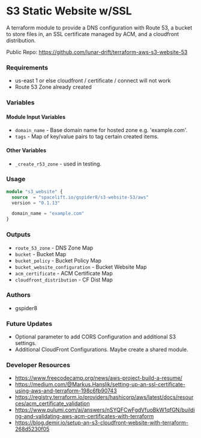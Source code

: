 # S3 Static Website w/SSL
A terraform module to provide a DNS configuration with Route 53, a bucket to store files in,
an SSL certificate managed by ACM, and a cloudfront distribution.

Public Repo: https://github.com/lunar-drift/terraform-aws-s3-website-53

### Requirements
- us-east 1 or else cloudfront / certificate / connect will not work
- Route 53 Zone already created


### Variables
#### Module Input Variables
- `domain_name` - Base domain name for hosted zone e.g. 'example.com'.
- `tags` - Map of key/value pairs to tag certain created items.
#### Other Variables
- `_create_r53_zone` - used in testing.

### Usage
```terraform
module "s3_website" {
  source  = "spacelift.io/gspider8/s3-website-53/aws"
  version = "0.1.13"

  domain_name = "example.com"
}
```
### Outputs
- `route_53_zone` - DNS Zone Map
- `bucket` - Bucket Map
- `bucket_policy` - Bucket Policy Map
- `bucket_website_configuration` - Bucket Website Map
- `acm_certificate` - ACM Certificate Map
- `cloudfront_distribution` - CF Dist Map

### Authors 
- gspider8

### Future Updates
- Optional parameter to add CORS Configuration and additional S3 settings.
- Additional CloudFront Configurations. Maybe create a shared module.

### Developer Resources
- https://www.freecodecamp.org/news/aws-project-build-a-resume/
- https://medium.com/@Markus.Hanslik/setting-up-an-ssl-certificate-using-aws-and-terraform-198c6fb90743
- https://registry.terraform.io/providers/hashicorp/aws/latest/docs/resources/acm_certificate_validation
- https://www.pulumi.com/ai/answers/nSYQFCwFgdVfuoBkW1qfGN/building-and-validating-aws-acm-certificates-with-terraform
- https://blog.demir.io/setup-an-s3-cloudfront-website-with-terraform-268d5230f05
